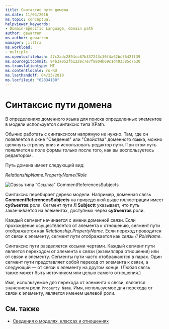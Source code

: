 ```yaml
---
title: Синтаксис пути домена
ms.date: 11/04/2016
ms.topic: conceptual
helpviewer_keywords:
- Domain-Specific Language, domain path
author: gewarren
ms.author: gewarren
manager: jillfra
ms.workload:
- multiple
ms.openlocfilehash: 47c2adc2894cc67b337243c30f4a62bc3642ff39
ms.sourcegitcommit: 94b3a052fb1229c7e7f8804b09c1d403385c7630
ms.translationtype: MT
ms.contentlocale: ru-RU
ms.lasthandoff: 04/23/2019
ms.locfileid: "62834180"
---
```

# <a name="domain-path-syntax"></a>Синтаксис пути домена
В определениях доменного языка для поиска определенных элементов в модели используется синтаксис типа XPath.

 Обычно работать с синтаксисом напрямую не нужно. Там, где он появляется в окне "Сведения" или "Свойства" доменного языка, можно щелкнуть стрелку вниз и использовать редактор пути. При этом путь появляется в поле формы только после того, как вы воспользуетесь редактором.

 Путь домена имеет следующий вид:

 *RelationshipName.PropertyName/!Role*

 ![Связь типа “Ссылка" CommentReferencesSubjects](../modeling/media/dsl_reference.png)

 Синтаксис перебирает дерево модели. Например, доменная связь **CommentReferencesSubjects** на приведенной выше иллюстрации имеет **субъектов** роли. Сегмент пути **/! Subjectt** указывает, что путь заканчивается на элементах, доступных через **субъектов** роли.

 Каждый сегмент начинается с имени доменной связи. Если прохождение осуществляется от элемента к отношению, сегмент пути отображается как *Relationship.PropertyName*. Если переход проводится от связи к элементу, сегмент пути отображается как *связь /! RoleName*.

 Синтаксис пути разделяется косыми чертами. Каждый сегмент пути является переходом от элемента к связи (экземпляра отношения) или от связи к элементу. Сегменты пути часто отображаются в парах. Один сегмент пути представляет собой переход от элемента к связи, а следующий — от связи к элементу на другом конце. (Любая связь также может быть источником или целью самого отношения.)

 Имя, используемое для перехода от элемента к связи, является значением роли `Property Name`. Имя, используемое для перехода от связи к элементу, является именем целевой роли.

## <a name="see-also"></a>См. также

- [Сведения о моделях, классах и отношениях](../modeling/understanding-models-classes-and-relationships.md)